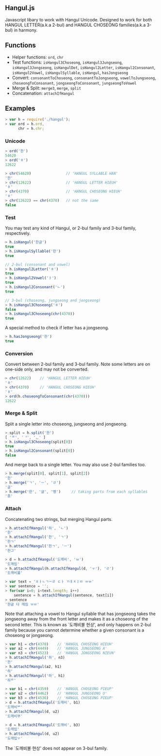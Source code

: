 
Hangul.js
---------

Javascript libary to work with Hangul Unicode. Designed to work for both HANGUL LETTER(a.k.a 2-bul) and HANGUL CHOSEONG families(a.k.a 3-bul) in harmony.

## Functions

* Helper functions: `ord`, `chr`
* Test functions: `isHangul3Choseong`, `isHangul3Jungseong`, `isHangul3Jongseong`, `isHangulDot`, `isHangul2Letter`, `isHangul2Consonant`, `isHangul2Vowel`, `isHangulSyllable`, `isHangul`, `hasJongseong`
* Convert: `consonantToChoseong`, `consonantToJongseong`, `vowelToJungseong`, `choseongToConsonant`, `jongseongToConsonant`, `jungseongToVowel`
* Merge & Split: `merge3`, `merge`, `split`
* Concatenation: `attachIfHangul`


## Examples

```javascript
> var h = require('./hangul');
> var ord = h.ord,
      chr = h.chr;
```

### Unicode
```javascript
> ord('한')
54620
> ord('ㅎ')
12622

> chr(54620)                // 'HANGUL SYLLABLE HAN'
'한'
> chr(12622)                // 'HANGUL LETTER HIEUH'
'ㅎ'
> chr(4370)                 // 'HANGUL CHOSEONG HIEUH'
'ㅎ'
> chr(12622) == chr(4370)   // not the same
false
```

### Test
You may test any kind of Hangul, or 2-bul family and 3-bul family, respectively.

```javascript
> h.isHangul('한글')
true
> h.isHangulSyllable('한')
true

// 2-bul (consonant and vowel)
> h.isHangul2Letter('ㅎ')
true
> h.isHangul2Vowel('ㅏ')
true
> h.isHangul2Consonant('ㄴ')
true

// 3-bul (choseong, jungseong and jongseong)
> h.isHangul3Choseong('ㅎ')  
false
> h.isHangul3Choseong(chr(4370))
true
```

A special method to check if letter has a jongseong.
```javascript
> h.hasJongseong('한')
true
```

### Conversion
Convert between 2-bul family and 3-bul family. Note some letters are on one-side only, and may not be converted.
```javascript
> chr(12622)    // 'HANGUL LETTER HIEUH'
'ㅎ'
> chr(4370)     // 'HANGUL CHOSEONG HIEUH'
'ㅎ'
> ord(h.choseongToConsonant(chr(4370)))
12622
```

### Merge & Split
Split a single letter into choseong, jungseong and jongseong.
```javascript
> split = h.split('한')
[ 'ᄒ', 'ᅡ', 'ᆫ' ]
> h.isHangul3Choseong(split[0])
true
> h.isHangul2Consonant(split[0])
false
```

And merge back to a single letter. You may also use 2-bul families too.
```javascript
> h.merge(split[0], split[1], split[2])
'한'
> h.merge('ㄱ', 'ㅡ', 'ㄹ')
'글'
> h.merge('한', '글', '짱')     // taking parts from each syllables
'흥'
```


### Attach
Concatenating two strings, but merging Hangul parts.
```javascript
> h.attachIfHangul('하', 'ㄴ')
'한'
> h.attachIfHangul('한', 'ㄱ')
'한ㄱ'
> h.attachIfHangul('한ㄱ', 'ㅡ')
'한그'

> d = h.attachIfHangul('도깨비', 'ㅂ')
'도깨빕'
> h.attachIfHangul(h.attachIfHangul(d, 'ㅜ'), 'ㄹ')
'도깨비불'

> var text = 'ㅎㅏㄴㄱㅡㄹ ㄷㅏ ㄲㅐㅈㅣㅁ ㅠㅠ'
> var sentence = '';
> for(var i=0; i<text.length; i++) 
    sentence = h.attachIfHangul(sentence, text[i])
> sentence
'한글 다 깨짐 ㅠㅠ'
```
Note that attaching a vowel to Hangul syllable that has jongseong takes the jongseong away from the front letter and makes it as a choseong of the second letter. This is known as `도깨비불 현상', and only happens on 2-bul family because you cannot determine whether a given consonant is a choseong or jongseong.


```javascript
> var h1 = chr(4370)    // 'HANGUL CHOSEONG HIEUH'
> var a2 = chr(4449)    // 'HANGUL JUNGSEONG A'
> var n3 = chr(4523)    // 'HANGUL JONGSEONG NIEUN'
> h.attachIfHangul('하', n3) 
'한'
> h.attachIfHangul(a2, h1)
'하'
> h.attachIfHangul('하', h1)
'하ᄒ'

> var b1 = chr(4359)    // 'HANGUL CHOSEONG PIEUP'
> var u2 = chr(4462)    // 'HANGUL JUNGSEONG U'
> var b3 = chr(4536)    // 'HANGUL CHOSEONG PIEUP'
> d = h.attachIfHangul('도깨비', b1)
'도깨비ᄇ'
> h.attachIfHangul(d, u2)
'도깨비부'

> d = h.attachIfHangul('도깨비', b3)
'도깨빕'
> h.attachIfHangul(d, u2)
'도깨빕ㅜ'

```
The `도깨비불 현상' does not appear on 3-bul family.


